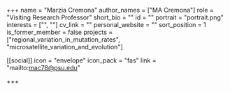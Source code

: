 +++
name = "Marzia Cremona"
author_names = ["MA Cremona"]
role = "Visiting Research Professor"
short_bio = ""
id = ""
portrait = "portrait.png"
interests = ["", ""]
cv_link = ""
personal_website = ""
sort_position = 1
is_former_member = false
projects = ["regional_variation_in_mutation_rates", "microsatellite_variation_and_evolution"]

[[social]]
    icon = "envelope"
    icon_pack = "fas"
    link = "mailto:mac78@psu.edu"

+++

